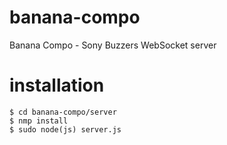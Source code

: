 banana-compo
============

Banana Compo - Sony Buzzers WebSocket server

installation
============

```
$ cd banana-compo/server
$ nmp install
$ sudo node(js) server.js
```

